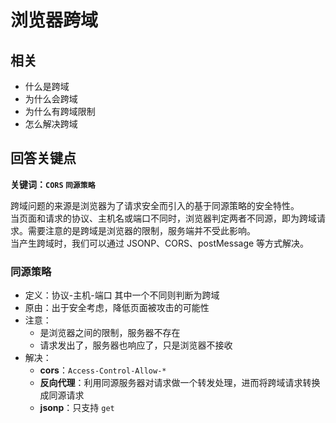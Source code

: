 # 浏览器跨域

## 相关

- 什么是跨域
- 为什么会跨域
- 为什么有跨域限制
- 怎么解决跨域


## 回答关键点

**关键词：`CORS` `同源策略`**

跨域问题的来源是浏览器为了请求安全而引入的基于同源策略的安全特性。  
当页面和请求的协议、主机名或端口不同时，浏览器判定两者不同源，即为跨域请求。需要注意的是跨域是浏览器的限制，服务端并不受此影响。  
当产生跨域时，我们可以通过 JSONP、CORS、postMessage 等方式解决。


### 同源策略

- 定义：协议-主机-端口 其中一个不同则判断为跨域
- 原由：出于安全考虑，降低页面被攻击的可能性
- 注意：
  - 是浏览器之间的限制，服务器不存在
  - 请求发出了，服务器也响应了，只是浏览器不接收
- 解决：
  - **cors**：`Access-Control-Allow-*`
  - **反向代理**：利用同源服务器对请求做一个转发处理，进而将跨域请求转换成同源请求
  - **jsonp**：只支持 `get`
